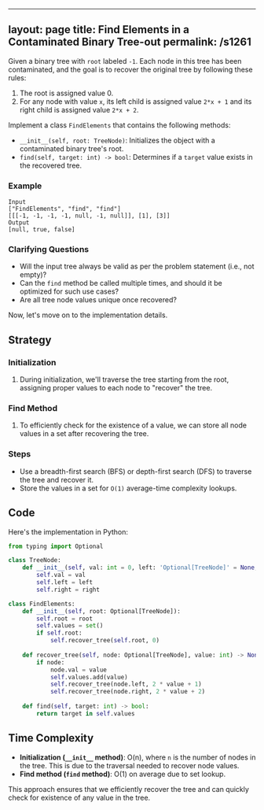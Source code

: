 
---
layout: page
title:  Find Elements in a Contaminated Binary Tree-out
permalink: /s1261
---
Given a binary tree with `root` labeled `-1`. Each node in this tree has been contaminated, and the goal is to recover the original tree by following these rules:
1. The root is assigned value 0.
2. For any node with value `x`, its left child is assigned value `2*x + 1` and its right child is assigned value `2*x + 2`.

Implement a class `FindElements` that contains the following methods:
- `__init__(self, root: TreeNode)`: Initializes the object with a contaminated binary tree's root.
- `find(self, target: int) -> bool`: Determines if a `target` value exists in the recovered tree.

### Example
```
Input
["FindElements", "find", "find"]
[[[-1, -1, -1, -1, null, -1, null]], [1], [3]]
Output
[null, true, false]
```

### Clarifying Questions
- Will the input tree always be valid as per the problem statement (i.e., not empty)?
- Can the `find` method be called multiple times, and should it be optimized for such use cases?
- Are all tree node values unique once recovered?

Now, let's move on to the implementation details.

## Strategy
### Initialization
1. During initialization, we'll traverse the tree starting from the root, assigning proper values to each node to "recover" the tree.

### Find Method
1. To efficiently check for the existence of a value, we can store all node values in a set after recovering the tree.

### Steps
- Use a breadth-first search (BFS) or depth-first search (DFS) to traverse the tree and recover it.
- Store the values in a set for `O(1)` average-time complexity lookups.

## Code
Here's the implementation in Python:

```python
from typing import Optional

class TreeNode:
    def __init__(self, val: int = 0, left: 'Optional[TreeNode]' = None, right: 'Optional[TreeNode]' = None):
        self.val = val
        self.left = left
        self.right = right

class FindElements:
    def __init__(self, root: Optional[TreeNode]):
        self.root = root
        self.values = set()
        if self.root:
            self.recover_tree(self.root, 0)
    
    def recover_tree(self, node: Optional[TreeNode], value: int) -> None:
        if node:
            node.val = value
            self.values.add(value)
            self.recover_tree(node.left, 2 * value + 1)
            self.recover_tree(node.right, 2 * value + 2)
    
    def find(self, target: int) -> bool:
        return target in self.values
```

## Time Complexity
- **Initialization (`__init__` method)**: O(n), where `n` is the number of nodes in the tree. This is due to the traversal needed to recover node values.
- **Find method (`find` method)**: O(1) on average due to set lookup.

This approach ensures that we efficiently recover the tree and can quickly check for existence of any value in the tree.